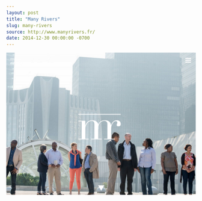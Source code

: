 ```yaml
---
layout: post
title: "Many Rivers"
slug: many-rivers
source: http://www.manyrivers.fr/
date: 2014-12-30 00:00:00 -0700
---
```


<img src="/screenshots/many-rivers.jpg">

